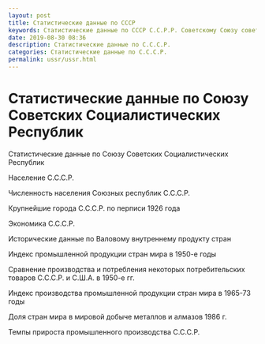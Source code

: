 ```yaml
---
layout: post
title: Статистические данные по СССР
keywords: Статистические данные по СССР С.С.Р.Р. Советскому Союзу советских социалистических республик
date: 2019-08-30 08:36
description: Статистические данные по С.С.С.Р.
categories: Статистические данные по С.С.С.Р.
permalink: ussr/ussr.html
---
```


# Статистические данные по Союзу Советских Социалистических Республик



Статистические данные по Союзу Советских Социалистических Республик


Население С.С.С.Р.


Численность населения Союзных республик С.С.С.Р.


Крупнейшие города С.С.С.Р. по перписи 1926 года



Экономика С.С.С.Р.


Исторические данные по Валовому внутреннему продукту стран


Индекс промышленной продукции стран мира в 1950-е годы


Сравнение производства и потребления некоторых потребительских товаров С.С.С.Р. и С.Ш.А. в 1950-е гг.


Индекс производства промышленной продукции стран мира в 1965-73 годы


Доля стран мира в мировой добыче металлов и алмазов 1986 г.


Темпы прироста промышленного производства С.С.С.Р.







		
		
